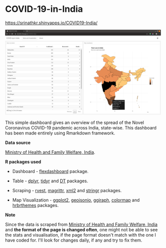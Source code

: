# COVID-19-in-India

https://srinathkr.shinyapps.io/COVID19-India/

![Screenshot](/Screenshots/COVID19.png)

This simple dashboard gives an overview of the spread of the Novel Coronavirus COVID-19 pandemic across India, state-wise. 
This dashboard has been made entirely using Rmarkdown framework.

**Data source**

[Ministry of Health and Family Welfare, India](https://www.mohfw.gov.in/).

**R packages used**

* Dashboard - [flexdashboard](https://rmarkdown.rstudio.com/flexdashboard/) package.

* Table - [dplyr](https://dplyr.tidyverse.org/), [tidyr](https://tidyr.tidyverse.org/) and [DT](https://rstudio.github.io/DT/) packages.

* Scraping - [rvest](http://rvest.tidyverse.org/), [magrittr](https://cran.r-project.org/web/packages/magrittr/vignettes/magrittr.html), [xml2](https://xml2.r-lib.org/) and [stringr](https://stringr.tidyverse.org/) packages.

* Map Visualization - [ggplot2](https://ggplot2.tidyverse.org/), [geojsonio](https://ropensci.org/tutorials/geojsonio_tutorial/), [ggiraph](https://davidgohel.github.io/ggiraph/), [colormap](https://bhaskarvk.github.io/colormap/) and [hrbrthemes](https://hrbrmstr.github.io/hrbrthemes/) packages. 

**Note**

Since the data is scraped from [Ministry of Health and Family Welfare, India](https://www.mohfw.gov.in/) and **the format of the page is changed often**, one might not be able to see the stats and visualisation, if the page format doesn't match with the one I have coded for. I'll look for changes daily, if any and try to fix them. 
